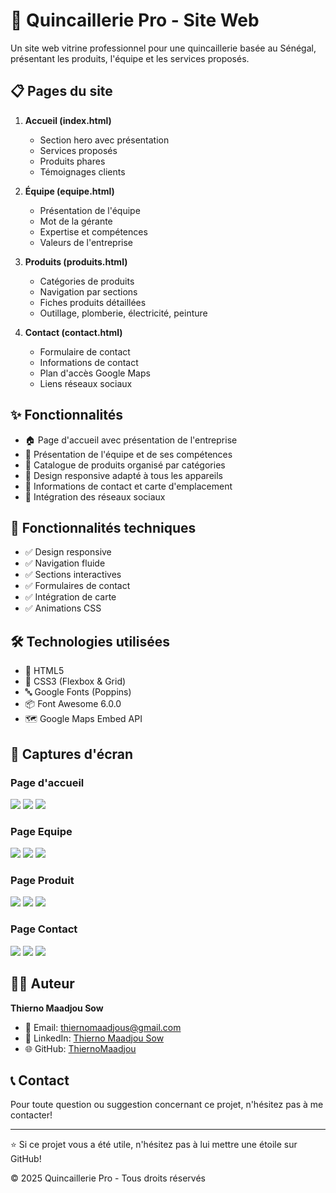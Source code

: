 # 🔨 Quincaillerie Pro - Site Web

Un site web vitrine professionnel pour une quincaillerie basée au Sénégal, présentant les produits, l'équipe et les services proposés.

## 📋 Pages du site

1. **Accueil (index.html)**
   - Section hero avec présentation
   - Services proposés
   - Produits phares
   - Témoignages clients

2. **Équipe (equipe.html)**
   - Présentation de l'équipe
   - Mot de la gérante
   - Expertise et compétences
   - Valeurs de l'entreprise

3. **Produits (produits.html)**
   - Catégories de produits
   - Navigation par sections
   - Fiches produits détaillées
   - Outillage, plomberie, électricité, peinture

4. **Contact (contact.html)**
   - Formulaire de contact
   - Informations de contact
   - Plan d'accès Google Maps
   - Liens réseaux sociaux

## ✨ Fonctionnalités

- 🏠 Page d'accueil avec présentation de l'entreprise
- 👥 Présentation de l'équipe et de ses compétences
- 🛒 Catalogue de produits organisé par catégories
- 📱 Design responsive adapté à tous les appareils
- 📍 Informations de contact et carte d'emplacement
- 🔗 Intégration des réseaux sociaux

## 🚀 Fonctionnalités techniques

- ✅ Design responsive
- ✅ Navigation fluide
- ✅ Sections interactives
- ✅ Formulaires de contact
- ✅ Intégration de carte
- ✅ Animations CSS

## 🛠️ Technologies utilisées

- 📄 HTML5
- 🎨 CSS3 (Flexbox & Grid)
- 🔤 Google Fonts (Poppins)
- 📦 Font Awesome 6.0.0
- 🗺️ Google Maps Embed API

## 📸 Captures d'écran

### Page d'accueil
<img  src="Captures/Capture1.png"/>
<img  src="Captures/Capture3.png"/>
<img  src="Captures/Capture4.png"/>

### Page Equipe
<img  src="Captures/Capture5.png"/>
<img  src="Captures/Capture8.png"/>
<img  src="Captures/Capture9.png"/>

### Page Produit 
<img  src="Captures/Capture10.png"/>
<img  src="Captures/Capture11.png"/>
<img  src="Captures/Capture12.png"/>

### Page Contact 
<img  src="Captures/Capture14.png"/>
<img  src="Captures/Capture15.png"/>
<img  src="Captures/Capture16.png"/>

## 👨‍💻 Auteur

**Thierno Maadjou Sow**

- 📧 Email: thiernomaadjous@gmail.com
- 💼 LinkedIn: [Thierno Maadjou Sow](www.linkedin.com/in/sow-thierno-maadjou-developpeur)
- 🌐 GitHub: [ThiernoMaadjou](https://github.com/ThiernoMaadjou)

## 📞 Contact

Pour toute question ou suggestion concernant ce projet, n'hésitez pas à me contacter!

---

⭐ Si ce projet vous a été utile, n'hésitez pas à lui mettre une étoile sur GitHub!

© 2025 Quincaillerie Pro - Tous droits réservés
